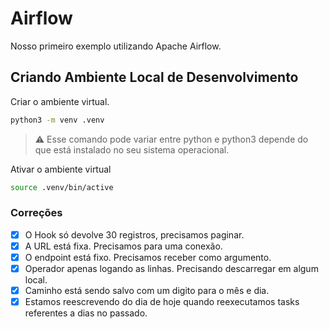 # Airflow

Nosso primeiro exemplo utilizando Apache Airflow.

## Criando Ambiente Local de Desenvolvimento

Criar o ambiente virtual.

```bash
python3 -m venv .venv
```

> :warning: Esse comando pode variar entre python e python3 depende do que está instalado no seu sistema operacional.

Ativar o ambiente virtual

```bash
source .venv/bin/active
```

### Correções

- [X] O Hook só devolve 30 registros, precisamos paginar.
- [X] A URL está fixa. Precisamos para uma conexão.
- [X] O endpoint está fixo. Precisamos receber como argumento.
- [x] Operador apenas logando as linhas. Precisando descarregar em algum local.
- [x] Caminho está sendo salvo com um digito para o mês e dia.
- [x] Estamos reescrevendo do dia de hoje quando reexecutamos tasks referentes a dias no passado.
